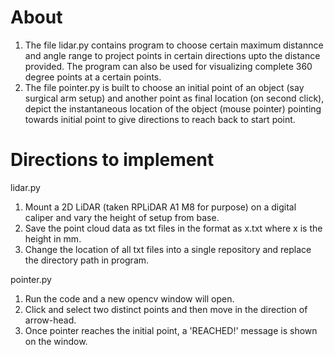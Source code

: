# About

1. The file lidar.py contains program to choose certain maximum distannce and angle range to project points in certain directions upto the distance provided. The program can also be used for visualizing complete 360 degree points at a certain points.
2. The file pointer.py is built to choose an initial point of an object (say surgical arm setup) and another point as final location (on second click), depict the instantaneous location of the object (mouse pointer) pointing towards initial point to give directions to reach back to start point.

# Directions to implement

lidar.py
1. Mount a 2D LiDAR (taken RPLiDAR A1 M8 for purpose) on a digital caliper and vary the height of setup from base. 
2. Save the point cloud data as txt files in the format as x.txt where x is the height in mm.
3. Change the location of all txt files into a single repository and replace the directory path in program.

pointer.py
1. Run the code and a new opencv window will open.
2. Click and select two distinct points and then move in the direction of arrow-head.
3. Once pointer reaches the initial point, a 'REACHED!' message is shown on the window.
